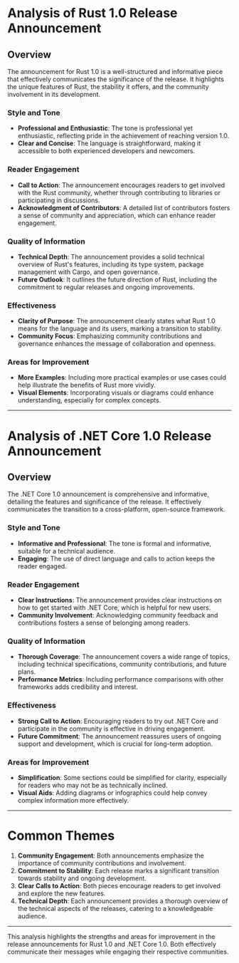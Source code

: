 # Analysis of Rust 1.0 Release Announcement

## Overview

The announcement for Rust 1.0 is a well-structured and informative piece that effectively communicates the significance of the release. It highlights the unique features of Rust, the stability it offers, and the community involvement in its development.

### Style and Tone

- **Professional and Enthusiastic**: The tone is professional yet enthusiastic, reflecting pride in the achievement of reaching version 1.0.
- **Clear and Concise**: The language is straightforward, making it accessible to both experienced developers and newcomers.

### Reader Engagement

- **Call to Action**: The announcement encourages readers to get involved with the Rust community, whether through contributing to libraries or participating in discussions.
- **Acknowledgment of Contributors**: A detailed list of contributors fosters a sense of community and appreciation, which can enhance reader engagement.

### Quality of Information

- **Technical Depth**: The announcement provides a solid technical overview of Rust's features, including its type system, package management with Cargo, and open governance.
- **Future Outlook**: It outlines the future direction of Rust, including the commitment to regular releases and ongoing improvements.

### Effectiveness

- **Clarity of Purpose**: The announcement clearly states what Rust 1.0 means for the language and its users, marking a transition to stability.
- **Community Focus**: Emphasizing community contributions and governance enhances the message of collaboration and openness.

### Areas for Improvement

- **More Examples**: Including more practical examples or use cases could help illustrate the benefits of Rust more vividly.
- **Visual Elements**: Incorporating visuals or diagrams could enhance understanding, especially for complex concepts.

---

# Analysis of .NET Core 1.0 Release Announcement

## Overview

The .NET Core 1.0 announcement is comprehensive and informative, detailing the features and significance of the release. It effectively communicates the transition to a cross-platform, open-source framework.

### Style and Tone

- **Informative and Professional**: The tone is formal and informative, suitable for a technical audience.
- **Engaging**: The use of direct language and calls to action keeps the reader engaged.

### Reader Engagement

- **Clear Instructions**: The announcement provides clear instructions on how to get started with .NET Core, which is helpful for new users.
- **Community Involvement**: Acknowledging community feedback and contributions fosters a sense of belonging among readers.

### Quality of Information

- **Thorough Coverage**: The announcement covers a wide range of topics, including technical specifications, community contributions, and future plans.
- **Performance Metrics**: Including performance comparisons with other frameworks adds credibility and interest.

### Effectiveness

- **Strong Call to Action**: Encouraging readers to try out .NET Core and participate in the community is effective in driving engagement.
- **Future Commitment**: The announcement reassures users of ongoing support and development, which is crucial for long-term adoption.

### Areas for Improvement

- **Simplification**: Some sections could be simplified for clarity, especially for readers who may not be as technically inclined.
- **Visual Aids**: Adding diagrams or infographics could help convey complex information more effectively.

---

# Common Themes

1. **Community Engagement**: Both announcements emphasize the importance of community contributions and involvement.
2. **Commitment to Stability**: Each release marks a significant transition towards stability and ongoing development.
3. **Clear Calls to Action**: Both pieces encourage readers to get involved and explore the new features.
4. **Technical Depth**: Each announcement provides a thorough overview of the technical aspects of the releases, catering to a knowledgeable audience.

---

This analysis highlights the strengths and areas for improvement in the release announcements for Rust 1.0 and .NET Core 1.0. Both effectively communicate their messages while engaging their respective communities.
